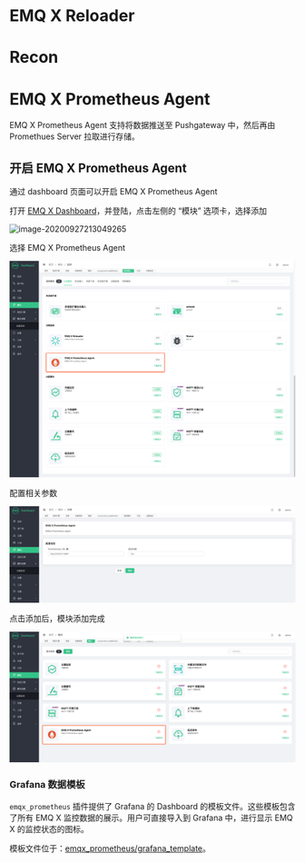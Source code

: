 # EMQ X Reloader

# Recon

# EMQ X Prometheus Agent

EMQ X Prometheus Agent 支持将数据推送至 Pushgateway 中，然后再由 Promethues Server 拉取进行存储。

## 开启 EMQ X Prometheus Agent

通过 dashboard 页面可以开启 EMQ X Prometheus Agent

打开 [EMQ X Dashboard](http://127.0.0.1:18083/)，并登陆，点击左侧的 “模块” 选项卡，选择添加

![image-20200927213049265](./assets/acl_file1.png)

选择 EMQ X Prometheus Agent

![image-20200927213049265](./assets/prometheus_agent_1.png)

配置相关参数

![image-20200927213049265](./assets/prometheus_agent_2.png)

点击添加后，模块添加完成

![image-20200927213049265](./assets/prometheus_agent_3.png)

### Grafana 数据模板

`emqx_prometheus` 插件提供了 Grafana 的 Dashboard 的模板文件。这些模板包含了所有 EMQ X 监控数据的展示。用户可直接导入到 Grafana 中，进行显示 EMQ X 的监控状态的图标。

模板文件位于：[emqx_prometheus/grafana_template](https://github.com/emqx/emqx-statsd/tree/master/grafana_template)。
